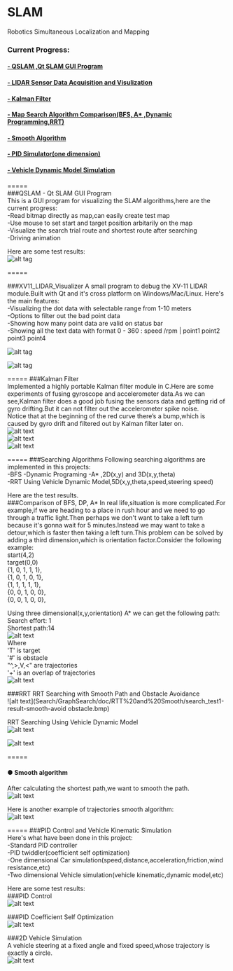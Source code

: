 # SLAM
Robotics Simultaneous Localization and Mapping  
### Current Progress:  
#### [- QSLAM ,Qt SLAM GUI Program](/QSLAM)
#### [- LIDAR Sensor Data Acquisition and Visulization](/LIDAR)  
#### [- Kalman Filter](/KalmanFilter)  
#### [- Map Search Algorithm Comparison(BFS, A* ,Dynamic Programming,RRT)](/Search/GraphSearch)  
#### [- Smooth Algorithm](/Search/GraphSearch)  
#### [- PID Simulator(one dimension)](/PID)  
#### [- Vehicle Dynamic Model Simulation](Search/GraphSearch)  
    
=====  
###QSLAM - Qt SLAM GUI Program  
This is a GUI program for visualizing the SLAM algorithms,here are the current progress:   
-Read bitmap directly as map,can easily create test map  
-Use mouse to set start and target position arbitarily on the map  
-Visualize the search trial route and shortest route after searching  
-Driving animation
  
Here are some test results:  
![alt tag](doc/snapshot1.jpg)   
    
=====  
    
###XV11_LIDAR_Visualizer
A small program to debug the XV-11 LIDAR module.Built with Qt and it's cross platform on Windows/Mac/Linux.
Here's the main features:  
-Visualizing the dot data with selectable range from 1-10 meters  
-Options to filter out the bad point data  
-Showing how many point data are valid on status bar  
-Showing all the text data with format 0 - 360   : speed /rpm | point1  point2  point3  point4  

![alt tag](LIDAR/snapshots/2016%20Feb%2004%20-4.jpg)   

![alt tag](LIDAR/snapshots/2016%20Feb%2004%20-5.jpg)   
  
=====
###Kalman Filter  
Implemented a highly portable Kalman filter module in C.Here are some experiments of fusing gyroscope and accelerometer data.As we can see,Kalman filter does a good job fusing the sensors data and getting rid of gyro drifting.But it can not filter out the accelerometer spike noise.  
Notice that at the beginning of the red curve there’s a bump,which is caused by gyro drift and filtered out by Kalman filter later on.  
![alt text](KalmanFilter/doc/1-s.png)  
![alt text](KalmanFilter/doc/2-s.png)  
![alt text](KalmanFilter/doc/3-s.png)  
  
=====
###Searching Algorithms
Following searching algorithms are implemented in this projects:  
-BFS 
-Dynamic Programing
-A* ,2D(x,y) and 3D(x,y,theta)  
-RRT Using Vehicle Dynamic Model,5D(x,y,theta,speed,steering speed)  
  
  
Here are the test results.  
###Comparison of BFS, DP, A* 
In real life,situation is more complicated.For example,if we are heading to a place in rush hour and we need to go through a traffic light.Then perhaps we don't want to take a left turn because it's gonna wait for 5 minutes.Instead we may want to take a detour,which is faster then taking a left turn.This problem can be solved by adding a third dimension,which is orientation factor.Consider the following example:  
start(4,2)  
target(0,0)  
{1, 0, 1, 1, 1},  
{1, 0, 1, 0, 1},  
{1, 1, 1, 1, 1},  
{0, 0, 1, 0, 0},  
{0, 0, 1, 0, 0},	 
    
Using three dimensional(x,y,orientation) A* we can get the following path:  
Search effort: 1  
Shortest path:14  
![alt text](SLAM/snapshot/search%20result-s.jpg)  
Where  
'T' is target  
'#' is obstacle  
"^,>,V,<" are trajectories  
'+' is an overlap of trajectories  
![alt text](Search/GraphSearch/doc/comparison-s.jpg)  
 
###RRT
RRT Searching with Smooth Path and Obstacle Avoidance  
![alt text](Search/GraphSearch/doc/RTT%20and%20Smooth/search_test1-result-smooth-avoid obstacle.bmp)  
  
RRT Searching Using Vehicle Dynamic Model  
![alt text](Search/GraphSearch/doc/RTT%20Vehicle/RRT_Vehicle_Search_Result-7.bmp)  
  
  
![alt text](Search/GraphSearch/doc/RTT%20Vehicle%20Maze%20Test/RRT_Vehicle_Search_Result1.bmp)  
    
=====
#### ● Smooth algorithm  
After calculating the shortest path,we want to smooth the path.  
![alt text](https://github.com/malichao/SLAM/blob/master/SLAM/snapshot/search%20and%20smooth%20result-s.jpg)  
   
Here is another example of trajectories smooth algorithm:  
![alt text](https://github.com/malichao/SLAM/blob/master/SLAM/snapshot/search%20and%20smooth%20result2-s.jpg)  
   
=====
###PID Control and Vehicle Kinematic Simulation  
Here's what have been done in this project:  
-Standard PID controller  
-PID twiddler(coefficient self optimization)  
-One dimensional Car simulation(speed,distance,acceleration,friction,wind resistance,etc)  
-Two dimensional Vehicle simulation(vehicle kinematic,dynamic model,etc)  
  
Here are some test results:  
###PID Control  
![alt text](PID/doc/pid1-s.png)  
  
###PID Coefficient Self Optimization  
![alt text](PID/doc/twiddle%20result.jpg)  
  
###2D Vehicle Simulation  
A vehicle steering at a fixed angle and fixed speed,whose trajectory is exactly a circle.  
![alt text](PID/doc/vehicle%20simulation.jpg)  
  
